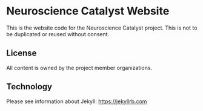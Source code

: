 # Neuroscience Catalyst Website

This is the website code for the Neuroscience Catalyst project. This is not to be duplicated or reused without consent.

## License

All content is owned by the project member organizations.

## Technology

Please see information about Jekyll: https://jekyllrb.com
